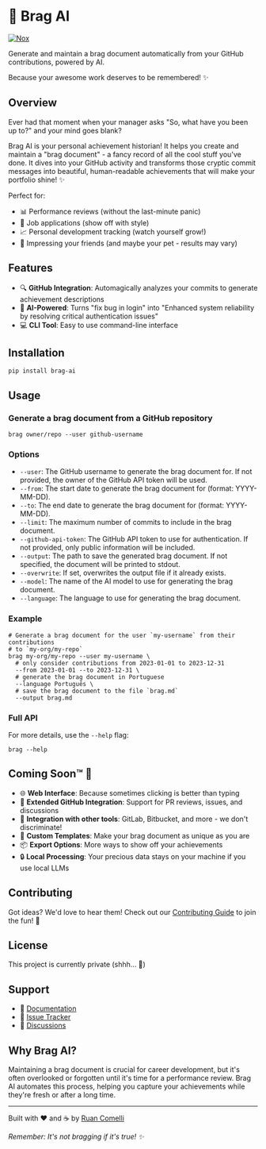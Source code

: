 # 💁 Brag AI

[![Nox](https://img.shields.io/badge/%F0%9F%A6%8A-Nox-D85E00.svg)](https://github.com/wntrblm/nox)

Generate and maintain a brag document automatically from your GitHub contributions, powered by AI.

Because your awesome work deserves to be remembered! ✨

## Overview

Ever had that moment when your manager asks "So, what have you been up to?" and your mind goes blank?

Brag AI is your personal achievement historian! It helps you create and maintain a "brag document" - a fancy record of all the cool stuff you've done. It dives into your GitHub activity and transforms those cryptic commit messages into beautiful, human-readable achievements that will make your portfolio shine! ✨

Perfect for:

- 📊 Performance reviews (without the last-minute panic)
- 💼 Job applications (show off with style)
- 📈 Personal development tracking (watch yourself grow!)
- 🎉 Impressing your friends (and maybe your pet - results may vary)

## Features

- 🔍 **GitHub Integration**: Automagically analyzes your commits to generate achievement descriptions
- 🤖 **AI-Powered**: Turns "fix bug in login" into "Enhanced system reliability by resolving critical authentication issues"
- 💻 **CLI Tool**: Easy to use command-line interface

## Installation

```console
pip install brag-ai
```

## Usage

### Generate a brag document from a GitHub repository

```console
brag owner/repo --user github-username
```

### Options

- `--user`: The GitHub username to generate the brag document for. If not provided, the owner of the GitHub API token will be used.
- `--from`: The start date to generate the brag document for (format: YYYY-MM-DD).
- `--to`: The end date to generate the brag document for (format: YYYY-MM-DD).
- `--limit`: The maximum number of commits to include in the brag document.
- `--github-api-token`: The GitHub API token to use for authentication. If not provided, only public information will be included.
- `--output`: The path to save the generated brag document. If not specified, the document will be printed to stdout.
- `--overwrite`: If set, overwrites the output file if it already exists.
- `--model`: The name of the AI model to use for generating the brag document.
- `--language`: The language to use for generating the brag document.

### Example

```console
# Generate a brag document for the user `my-username` from their contributions
# to `my-org/my-repo`
brag my-org/my-repo --user my-username \
  # only consider contributions from 2023-01-01 to 2023-12-31
  --from 2023-01-01 --to 2023-12-31 \
  # generate the brag document in Portuguese
  --language Português \
  # save the brag document to the file `brag.md`
  --output brag.md
```

### Full API

For more details, use the `--help` flag:

```console
brag --help
```

## Coming Soon™ 🚀

- 🌐 **Web Interface**: Because sometimes clicking is better than typing
- 🤝 **Extended GitHub Integration**: Support for PR reviews, issues, and discussions
- 🔄 **Integration with other tools**: GitLab, Bitbucket, and more - we don't discriminate!
- 📝 **Custom Templates**: Make your brag document as unique as you are
- 📦 **Export Options**: More ways to show off your achievements
- 🔒 **Local Processing**: Your precious data stays on your machine if you use local LLMs

## Contributing

Got ideas? We'd love to hear them! Check out our [Contributing Guide](CONTRIBUTING.md) to join the fun! 🎈

## License

<!-- TODO: switch to MIT -->

This project is currently private (shhh... 🤫)

## Support

- 📖 [Documentation](https://github.com/ruancomelli/brag-ai/blob/main/README.md)
- 🐛 [Issue Tracker](https://github.com/ruancomelli/brag-ai/issues)
- 💬 [Discussions](https://github.com/ruancomelli/brag-ai/discussions)

## Why Brag AI?

Maintaining a brag document is crucial for career development, but it's often overlooked or forgotten until it's time for a performance review.
Brag AI automates this process, helping you capture your achievements while they're fresh or after a long time.

---

Built with ❤️ and ☕ by [Ruan Comelli](https://github.com/ruancomelli)

_Remember: It's not bragging if it's true! ✨_
